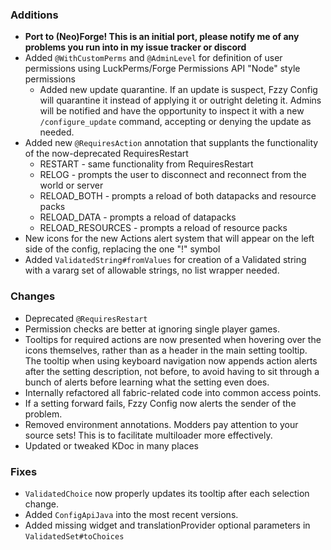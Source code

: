 ### Additions
* **Port to (Neo)Forge! This is an initial port, please notify me of any problems you run into in my issue tracker or discord**
* Added `@WithCustomPerms` and `@AdminLevel` for definition of user permissions using LuckPerms/Forge Permissions API "Node" style permissions
  * Added new update quarantine. If an update is suspect, Fzzy Config will quarantine it instead of applying it or outright deleting it. Admins will be notified and have the opportunity to inspect it with a new `/configure_update` command, accepting or denying the update as needed.
* Added new `@RequiresAction` annotation that supplants the functionality of the now-deprecated RequiresRestart
  * RESTART - same functionality from RequiresRestart
  * RELOG - prompts the user to disconnect and reconnect from the world or server
  * RELOAD_BOTH - prompts a reload of both datapacks and resource packs
  * RELOAD_DATA - prompts a reload of datapacks
  * RELOAD_RESOURCES - prompts a reload of resource packs
* New icons for the new Actions alert system that will appear on the left side of the config, replacing the one "!" symbol
* Added `ValidatedString#fromValues` for creation of a Validated string with a vararg set of allowable strings, no list wrapper needed.

### Changes
* Deprecated `@RequiresRestart`
* Permission checks are better at ignoring single player games.
* Tooltips for required actions are now presented when hovering over the icons themselves, rather than as a header in the main setting tooltip. The tooltip when using keyboard navigation now appends action alerts after the setting description, not before, to avoid having to sit through a bunch of alerts before learning what the setting even does.
* Internally refactored all fabric-related code into common access points.
* If a setting forward fails, Fzzy Config now alerts the sender of the problem.
* Removed environment annotations. Modders pay attention to your source sets! This is to facilitate multiloader more effectively.
* Updated or tweaked KDoc in many places

### Fixes
* `ValidatedChoice` now properly updates its tooltip after each selection change.
* Added `ConfigApiJava` into the most recent versions.
* Added missing widget and translationProvider optional parameters in `ValidatedSet#toChoices`